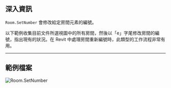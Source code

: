 ## 深入資訊
`Room.SetNumber` 會修改給定房間元素的編號。

以下範例收集目前文件所選視圖中的所有房間，然後以「e」字尾修改房間的編號，指出現有的狀況。在 Revit 中處理房間重新編號時，此類型的工作流程非常有用。
___
## 範例檔案

![Room.SetNumber](./Revit.Elements.Room.SetNumber_img.jpg)
